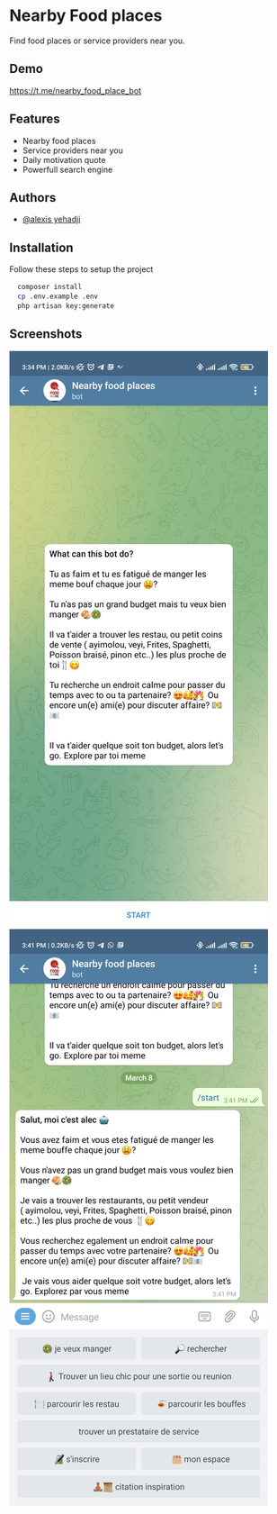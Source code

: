 
# Nearby Food places

Find food places or service providers near you.


## Demo

https://t.me/nearby_food_place_bot

## Features

- Nearby food places
- Service providers near you
- Daily motivation quote
- Powerfull search engine


## Authors

- [@alexis yehadji](https://www.github.com/al-alec)


## Installation

Follow these steps to setup the project

```bash
  composer install
  cp .env.example .env
  php artisan key:generate
```
    
## Screenshots

![App Screenshot](https://github.com/al-alec/nearbyfood/blob/master/public/img/screen1.jpg)
![App Screenshot](https://github.com/al-alec/nearbyfood/blob/master/public/img/screen2.jpg)

